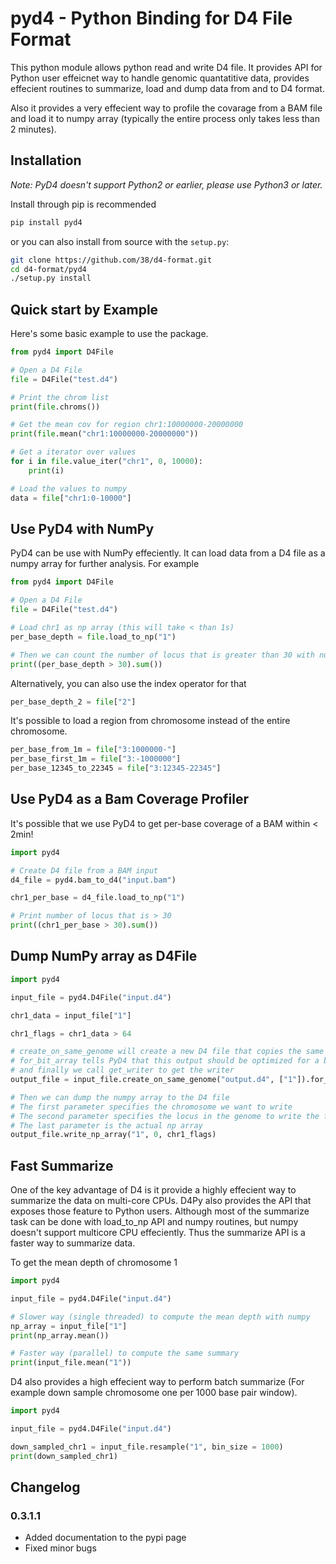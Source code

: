 # pyd4 - Python Binding for D4 File Format

This python module allows python read and write D4 file. It provides API for Python user effeicnet way to handle genomic quantatitive data, provides effecient routines to summarize, load and dump data from and to D4 format.

Also it provides a very effecient way to profile the covarage from a BAM file and load it to numpy array (typically the entire process only takes less than 2 minutes).

## Installation

*Note: PyD4 doesn't support Python2 or earlier, please use Python3 or later.*

Install through pip is recommended

```bash
pip install pyd4
```

or you can also install from source with the `setup.py`:

```bash
git clone https://github.com/38/d4-format.git
cd d4-format/pyd4
./setup.py install
```


## Quick start by Example

Here's some basic example to use the package.

```python
from pyd4 import D4File

# Open a D4 File
file = D4File("test.d4")

# Print the chrom list
print(file.chroms())

# Get the mean cov for region chr1:10000000-20000000
print(file.mean("chr1:10000000-20000000"))

# Get a iterator over values
for i in file.value_iter("chr1", 0, 10000):
	print(i)

# Load the values to numpy 
data = file["chr1:0-10000"]
```

## Use PyD4 with NumPy

PyD4 can be use with NumPy effeciently. It can load data from a D4 file as a numpy array for further analysis. For example

```python
from pyd4 import D4File

# Open a D4 File
file = D4File("test.d4")

# Load chr1 as np array (this will take < than 1s)
per_base_depth = file.load_to_np("1")

# Then we can count the number of locus that is greater than 30 with numpy API
print((per_base_depth > 30).sum())
```

Alternatively, you can also use the index operator for that

```python
per_base_depth_2 = file["2"]
```

It's possible to load a region from chromosome instead of the entire chromosome.
```python
per_base_from_1m = file["3:1000000-"]
per_base_first_1m = file["3:-1000000"]
per_base_12345_to_22345 = file["3:12345-22345"]
```

## Use PyD4 as a Bam Coverage Profiler

It's possible that we use PyD4 to get per-base coverage of a BAM within < 2min!

```python
import pyd4

# Create D4 file from a BAM input
d4_file = pyd4.bam_to_d4("input.bam")

chr1_per_base = d4_file.load_to_np("1")

# Print number of locus that is > 30
print((chr1_per_base > 30).sum())
```

## Dump NumPy array as D4File

```python
import pyd4

input_file = pyd4.D4File("input.d4")

chr1_data = input_file["1"]

chr1_flags = chr1_data > 64

# create_on_same_genome will create a new D4 file that copies the same genome size from input_file and the list ["1"] tells the API only copy the chromosome 1
# for_bit_array tells PyD4 that this output should be optimized for a boolean array
# and finally we call get_writer to get the writer
output_file = input_file.create_on_same_genome("output.d4", ["1"]).for_bit_array().get_writer()

# Then we can dump the numpy array to the D4 file
# The first parameter specifies the chromosome we want to write
# The second parameter specifies the locus in the genome to write the first value of the np array
# The last parameter is the actual np array
output_file.write_np_array("1", 0, chr1_flags)
```

## Fast Summarize 

One of the key advantage of D4 is it provide a highly effecient way to summarize the data on multi-core CPUs. D4Py also provides the API that exposes those feature to Python users. Although most of the summarize task can be done with load_to_np API and numpy routines, but numpy doesn't support multicore CPU effeciently. Thus the summarize API is a faster way to summarize data.

To get the mean depth of chromosome 1
```python
import pyd4

input_file = pyd4.D4File("input.d4")

# Slower way (single threaded) to compute the mean depth with numpy
np_array = input_file["1"]
print(np_array.mean())

# Faster way (parallel) to compute the same summary
print(input_file.mean("1"))
```

D4 also provides a high effecient way to perform batch summarize (For example down sample chromosome one per 1000 base pair window).

```python
import pyd4

input_file = pyd4.D4File("input.d4")

down_sampled_chr1 = input_file.resample("1", bin_size = 1000)
print(down_sampled_chr1)
```

## Changelog

### 0.3.1.1

- Added documentation to the pypi page
- Fixed minor bugs
